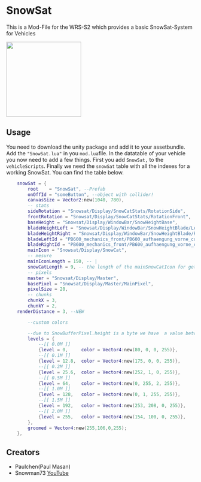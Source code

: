 # SnowSat

This is a Mod-File for the WRS-S2 which provides a basic SnowSat-System for Vehicles

<img src="https://github.com/Raining-Cloud/WinterResortSimulator/blob/main/CommunityProjects/SnowSat/snow_sat.png" height="200">

## Usage
You need to download the unity package and add it to your assetbundle. Add the `"SnowSat.lua"` in you `mod.lua`file.
In the datatable of your vehicle you now need to add a few things. First you add `SnowSat,` to the `vehicleScripts`.
Finally we need the `snowSat` table with all the indexes for a working SnowSat. You can find the table below.

```lua
    snowSat = {
        root    = "SnowSat", --Prefab
        onOffId = "someButton", --object with collider!
        canvasSize = Vector2:new(1040, 780),
        -- stats
        sideRotation = "Snowsat/Display/SnowCatStats/RotationSide",
        frontRotation = "Snowsat/Display/SnowCatStats/RotationFront",
        baseHeight = "Snowsat/Display/WindowBar/SnowHeightBase",
        bladeHeightLeft = "Snowsat/Display/WindowBar/SnowHeightBlade/Left",
        bladeHeightRight = "Snowsat/Display/WindowBar/SnowHeightBlade/Right",
        bladeLeftId = "PB600_mechanics_front/PB600_aufhaengung_vorne_col/PB600_aufhaengung_front_gier/PB600_aufhaengung_front_nick/PB600_aufhaengung_front_roll/PB600_aufhaengung_front_col/PB600_SchildAttacher/Schild/Left",
        bladeRightId = "PB600_mechanics_front/PB600_aufhaengung_vorne_col/PB600_aufhaengung_front_gier/PB600_aufhaengung_front_nick/PB600_aufhaengung_front_roll/PB600_aufhaengung_front_col/PB600_SchildAttacher/Schild/Right",
        mainIcon = "Snowsat/Display/SnowCat",
        -- mesure
        mainIconLength = 150, -- |
        snowCatLength = 9, -- the length of the mainSnowCatIcon for getting the pixel coords in 3d space
        -- pixels
        master = "Snowsat/Display/Master",
        basePixel = "Snowsat/Display/Master/MainPixel",
        pixelSize = 20,
        -- chunks
        chunkX = 3,
        chunkY = 2,
	renderDistance = 3, --NEW

        --custom colors

		--due to SnowBufferPixel.height is a byte we have  a value between 0 and 255. So 1m == 128 (0.1m == 12,8)
        levels = {
            --[[ 0.0M ]]
            {level = 0,     color = Vector4:new(80, 0, 0, 255)},
            --[[ 0.1M ]]
            {level = 12.8,  color = Vector4:new(175, 0, 0, 255)},
            --[[ 0.2M ]]
            {level = 25.6,  color = Vector4:new(252, 1, 0, 255)},
            --[[ 0.5M ]]
            {level = 64,    color = Vector4:new(0, 255, 2, 255)},
            --[[ 1.0M ]]
            {level = 128,   color = Vector4:new(0, 1, 255, 255)},
            --[[ 1.5M ]]
            {level = 192,   color = Vector4:new(253, 208, 0, 255)},
            --[[ 2.0M ]]
            {level = 255,   color = Vector4:new(154, 100, 0, 255)},
        },
        groomed = Vector4:new(255,106,0,255);
    },
```

## Creators

- Paulchen(Paul Masan)
- Snowman73 [YouTube](https://www.youtube.com/channel/UCBjP9Jj0tvrrLM_dkWwsUNw)

